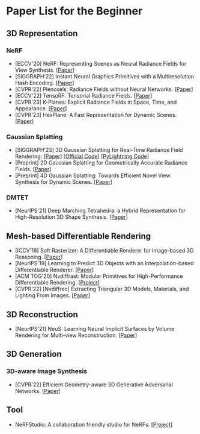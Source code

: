 # Paper List for the Beginner
## 3D Representation
### NeRF
- [ECCV'20] NeRF: Representing Scenes as Neural Radiance Fields for View Synthesis. \[[Paper](http://arxiv.org/abs/2003.08934)\]
- [SIGGRAPH'22] Instant Neural Graphics Primitives with a Multiresolution Hash Encoding. \[[Paper](http://arxiv.org/abs/2201.05989)\]
- [CVPR'22] Plenoxels: Radiance Fields without Neural Networks. \[[Paper](https://arxiv.org/abs/2112.05131)\]
- [ECCV'22] TensoRF: Tensorial Radiance Fields. \[[Paper](https://arxiv.org/abs/2203.09517)\]
- [CVPR'23] K-Planes: Explicit Radiance Fields in Space, Time, and Appearance. \[[Paper](http://arxiv.org/abs/2301.10241)\]
- [CVPR'23] HexPlane: A Fast Representation for Dynamic Scenes. \[[Paper](http://arxiv.org/abs/2301.09632)\]

### Gaussian Splatting
- [SIGGRAPH'23] 3D Gaussian Splatting for Real-Time Radiance Field Rendering: \[[Paper](https://arxiv.org/abs/2308.04079)\] \[[Official Code](https://github.com/graphdeco-inria/gaussian-splatting)\] \[[PyLightning Code](https://github.com/yzslab/gaussian-splatting-lightning)\]
- [Preprint] 2D Gaussian Splatting for Geometrically Accurate Radiance Fields. \[[Paper](https://arxiv.org/abs/2403.17888)\]
- [Preprint] 4D Gaussian Splatting: Towards Efficient Novel View Synthesis for Dynamic Scenes. \[[Paper](https://arxiv.org/abs/2402.03307)\]

### DMTET
- [NeurIPS'21] Deep Marching Tetrahedra: a Hybrid Representation for High-Resolution 3D Shape Synthesis. \[[Paper](https://arxiv.org/abs/2111.04276)\]

## Mesh-based Differentiable Rendering
- [ICCV'19] Soft Rasterizer: A Differentiable Renderer for Image-based 3D Reasoning. \[[Paper](https://arxiv.org/abs/1904.01786)\]
- [NeurIPS'19] Learning to Predict 3D Objects with an Interpolation-based Differentiable Renderer. \[[Paper](https://arxiv.org/abs/1908.01210)\]
- [ACM TOG'20] Nvdiffrast: Modular Primitives for High-Performance Differentiable Rendering. \[[Project](https://nvlabs.github.io/nvdiffrast/)\]
- [CVPR'22] [Nvdiffrec] Extracting Triangular 3D Models, Materials, and Lighting From Images. \[[Paper](https://arxiv.org/abs/2111.12503)\]


## 3D Reconstruction
- [NeurIPS'21] NeuS: Learning Neural Implicit Surfaces by Volume Rendering for Multi-view Reconstruction. \[[Paper](http://arxiv.org/abs/2106.10689)\]

## 3D Generation
### 3D-aware Image Synthesis
- [CVPR'22] Efficient Geometry-aware 3D Generative Adversarial Networks. \[[Paper](https://arxiv.org/abs/2112.07945)\]

## Tool
- NeRFStudio: A collaboration friendly studio for NeRFs. \[[Project](https://github.com/nerfstudio-project/nerfstudio/)\]